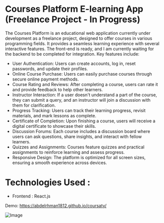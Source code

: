 # Courses Platform E-learning App (Freelance Project - In Progress)
The Courses Platform is an educational web application currently under development as a freelance project, designed to offer courses in various programming fields. It provides a seamless learning experience with several interactive features. The front-end is ready, and I am currently waiting for the backend to be completed for integration. Key features include:
- User Authentication: Users can create accounts, log in, reset passwords, and update their profiles.
- Online Course Purchase: Users can easily purchase courses through secure online payment methods.
- Course Rating and Reviews: After completing a course, users can rate it and provide feedback to help other learners.
- Instructor Interaction: If a user doesn't understand a part of the course, they can submit a query, and an instructor will join a discussion with them for clarification.
- Progress Tracking: Users can track their learning progress, revisit materials, and mark lessons as complete.
- Certificate of Completion: Upon finishing a course, users will receive a digital certificate to showcase their skills.
- Discussion Forums: Each course includes a discussion board where users can ask questions, share insights, and interact with fellow learners.
- Quizzes and Assignments: Courses feature quizzes and practical assignments to reinforce learning and assess progress.
- Responsive Design: The platform is optimized for all screen sizes, ensuring a smooth experience across devices.
 # Technologies Used :
 - Frontend : React.js


 Demo: https://abdelrhman1812.github.io/coursaty/
 

![Image](https://drive.google.com/uc?export=view&id=1yoVYHT4w5Hjx_Z789g_gH9PUxUu7v-UG)


